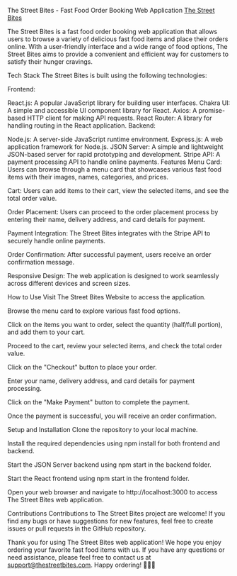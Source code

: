 The Street Bites - Fast Food Order Booking Web Application
[The Street Bites](.//src/Images/logo.png)

The Street Bites is a fast food order booking web application that allows users to browse a variety of delicious fast food items and place their orders online. With a user-friendly interface and a wide range of food options, The Street Bites aims to provide a convenient and efficient way for customers to satisfy their hunger cravings.

Tech Stack
The Street Bites is built using the following technologies:

Frontend:

React.js: A popular JavaScript library for building user interfaces.
Chakra UI: A simple and accessible UI component library for React.
Axios: A promise-based HTTP client for making API requests.
React Router: A library for handling routing in the React application.
Backend:

Node.js: A server-side JavaScript runtime environment.
Express.js: A web application framework for Node.js.
JSON Server: A simple and lightweight JSON-based server for rapid prototyping and development.
Stripe API: A payment processing API to handle online payments.
Features
Menu Card: Users can browse through a menu card that showcases various fast food items with their images, names, categories, and prices.

Cart: Users can add items to their cart, view the selected items, and see the total order value.

Order Placement: Users can proceed to the order placement process by entering their name, delivery address, and card details for payment.

Payment Integration: The Street Bites integrates with the Stripe API to securely handle online payments.

Order Confirmation: After successful payment, users receive an order confirmation message.

Responsive Design: The web application is designed to work seamlessly across different devices and screen sizes.

How to Use
Visit The Street Bites Website to access the application.

Browse the menu card to explore various fast food options.

Click on the items you want to order, select the quantity (half/full portion), and add them to your cart.

Proceed to the cart, review your selected items, and check the total order value.

Click on the "Checkout" button to place your order.

Enter your name, delivery address, and card details for payment processing.

Click on the "Make Payment" button to complete the payment.

Once the payment is successful, you will receive an order confirmation.

Setup and Installation
Clone the repository to your local machine.

Install the required dependencies using npm install for both frontend and backend.

Start the JSON Server backend using npm start in the backend folder.

Start the React frontend using npm start in the frontend folder.

Open your web browser and navigate to http://localhost:3000 to access The Street Bites web application.

Contributions
Contributions to The Street Bites project are welcome! If you find any bugs or have suggestions for new features, feel free to create issues or pull requests in the GitHub repository.



Thank you for using The Street Bites web application! We hope you enjoy ordering your favorite fast food items with us. If you have any questions or need assistance, please feel free to contact us at support@thestreetbites.com. Happy ordering! 🍔🍟🍕